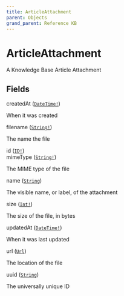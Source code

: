 ```yaml
---
title: ArticleAttachment
parent: Objects
grand_parent: Reference KB
---
```


# ArticleAttachment

A Knowledge Base Article Attachment

## Fields

<div class="field-entry ">
  <span id="created_at" class="field-name anchored">createdAt (<code><a href="/docs/reference_kb/scalar/date_time">DateTime!</a></code>)</span>

  <div class="description-wrapper">
   <p>When it was created</p>

  </div>
</div>

<div class="field-entry ">
  <span id="filename" class="field-name anchored">filename (<code><a href="/docs/reference_kb/scalar/string">String!</a></code>)</span>

  <div class="description-wrapper">
   <p>The name the file</p>

  </div>
</div>

<div class="field-entry ">
  <span id="id" class="field-name anchored">id (<code><a href="/docs/reference_kb/scalar/id">ID!</a></code>)</span>

  <div class="description-wrapper">

  </div>
</div>

<div class="field-entry ">
  <span id="mime_type" class="field-name anchored">mimeType (<code><a href="/docs/reference_kb/scalar/string">String!</a></code>)</span>

  <div class="description-wrapper">
   <p>The MIME type of the file</p>

  </div>
</div>

<div class="field-entry ">
  <span id="name" class="field-name anchored">name (<code><a href="/docs/reference_kb/scalar/string">String</a></code>)</span>

  <div class="description-wrapper">
   <p>The visible name, or label, of the attachment</p>

  </div>
</div>

<div class="field-entry ">
  <span id="size" class="field-name anchored">size (<code><a href="/docs/reference_kb/scalar/int">Int!</a></code>)</span>

  <div class="description-wrapper">
   <p>The size of the file, in bytes</p>

  </div>
</div>

<div class="field-entry ">
  <span id="updated_at" class="field-name anchored">updatedAt (<code><a href="/docs/reference_kb/scalar/date_time">DateTime!</a></code>)</span>

  <div class="description-wrapper">
   <p>When it was last updated</p>

  </div>
</div>

<div class="field-entry ">
  <span id="url" class="field-name anchored">url (<code><a href="/docs/reference_kb/scalar/url">Url</a></code>)</span>

  <div class="description-wrapper">
   <p>The location of the file</p>

  </div>
</div>

<div class="field-entry ">
  <span id="uuid" class="field-name anchored">uuid (<code><a href="/docs/reference_kb/scalar/string">String</a></code>)</span>

  <div class="description-wrapper">
   <p>The universally unique ID</p>

  </div>
</div>

